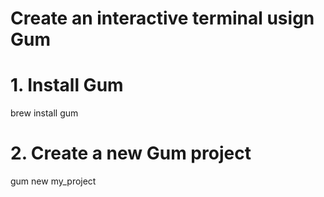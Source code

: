 # Create an interactive terminal usign Gum

# 1. Install Gum
brew install gum

# 2. Create a new Gum project
gum new my_project